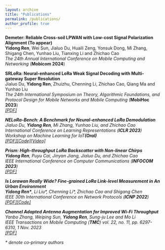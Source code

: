 ```yaml
---
layout: archive
title: "Publications"
permalink: /publications/
author_profile: true
---
```


<b>Demeter: Reliable Cross-soil LPWAN with Low-cost Signal Polarization Alignment (To appear)</b><br>
<b>Yidong Ren</b>,  Wei Sun, Jialuo Du, Huaili Zeng, Yonsuk Dong, Mi Zhang, Shigang Chen, Yunhao Liu, Tianxing Li and Zhichao Cao<br>
<I>The 24th Annual International Conference on Mobile Computing and Networking  </i> (<b>Mobicom 2024</b>)<br>

<b>SRLoRa: Neural-enhanced LoRa Weak Signal Decoding with Multi-gateway Super Resolution</b>
<br>Jialuo Du, <b>Yidong Ren</b>, Zhuizhu, Chenning Li, Zhichao Cao, Qiang Ma and Yunhao Liu<br><I>The 24th International Symposium on Theory, Algorithmic Foundations, and Protocol Design for Mobile Networks and Mobile Computing</i> (<b>MobiHoc 2023</b>)<br>
<i>[[PDF]](https://dl.acm.org/doi/pdf/10.1145/3565287.3610254) <br clear="left"/>
<font size="1"> </font>

<b>NELoRa-Bench: A Benchmark for Neural-enhanced LoRa Demodulation</b><br>
Jialuo Du, <b>Yidong Ren</b>, Mi Zhang, Yunhao Liu, and Zhichao Cao<br><I>International Conference on Learning Representations (<b>ICLR 2023</b>) Workshop on Machine Learning for IoT<b>(Oral)</b> </i> <br>
<i>[[PDF]](https://arxiv.org/pdf/2305.01573.pdf)[[Code]](https://github.com/daibiaoxuwu/NeLoRa_Dataset)[[Video]](https://iclr.cc/virtual/2023/14753)<br clear="left"/>
<font size="1"> </font> 

<b>Prism: High-throughput LoRa Backscatter with Non-linear Chirps</b><br>
<b>Yidong Ren</b>, Puyu Cai, Jinyan Jiang, Jialuo Du, and Zhichao Cao<br><I>IEEE International Conference on Computer Communications</i> (<b>INFOCOM 2023</b>)<br>
<i>[[PDF]](https://ieeexplore.ieee.org/abstract/document/10228960) <br clear="left"/>
<font size="1"> </font>

<b>Is Lorawan Really Wide? Fine-grained LoRa Link-level Measurement in An Urban Environment</b><br>
<b>Yidong Ren\*</b>, Li Liu\*, Chenning Li\*, Zhichao Cao and Shigang Chen<br><I>IEEE 30th International Conference on Network Protocols</i> (<b>ICNP 2022</b>)<br>
<i>[[PDF]](https://cse.msu.edu/~caozc/papers/icnp22-ren-liu.pdf)[[Code]](https://github.com/lilygeek/LoSee_ICNP) <br clear="left"/>
<font size="1"> </font>

<b>Channel Adapted Antenna Augmentation for Improved Wi-Fi Throughput</b><br>
Yanbo Zhang, Weiping Sun, <b>Yidong Ren</b>, Sung-ju Lee and Mo Li<br><I>IEEE Transactions on Mobile Computing</i> (<b>TMC</b>) vol. 22, no. 11, pp. 6297-6310, 1 Nov. 2023 <br>
<i>[[PDF]](https://ieeexplore.ieee.org/document/9847071) <br clear="left"/>
<font size="1"> </font>

\* denote co-primary authors<be>

<!--
{% if author.googlescholar %}
  You can also find my articles on <u><a href="{{author.googlescholar}}">my Google Scholar profile</a>.</u>
{% endif %}

{% include base_path %}

{% for post in site.publications reversed %}
  {% include archive-single.html %}
{% endfor %}
-->
